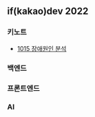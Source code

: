 ## if(kakao)dev 2022 

### 키노트
- [1015 장애원인 분석](https://github.com/sieunp06/TIL/blob/main/conferences/if%20%EC%B9%B4%EC%B9%B4%EC%98%A4%202022/%ED%82%A4%EB%85%B8%ED%8A%B8/1015-%EC%9E%A5%EC%95%A0-%EC%9B%90%EC%9D%B8-%EB%B6%84%EC%84%9D.md)

### 백엔드

### 프론트엔드

### AI